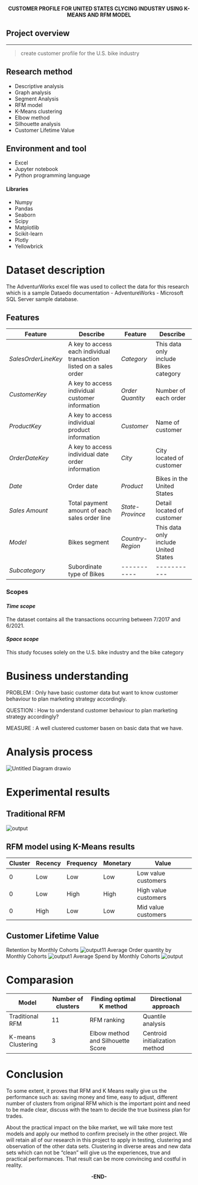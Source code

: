 **<div align="center">CUSTOMER PROFILE FOR UNITED STATES CLYCING INDUSTRY USING K-MEANS AND RFM MODEL</div>**

## **Project overview**
***
> create customer profile for the U.S. bike industry
## Research method 
* Descriptive analysis
* Graph analysis
* Segment Analysis
* RFM model
* K-Means clustering
* Elbow method
* Silhouette analysis
* Customer Lifetime Value
## Environment and tool
* Excel
* Jupyter notebook
* Python programming language
#### Libraries
* Numpy
* Pandas
* Seaborn
* Scipy
* Matplotlib
* Scikit-learn
* Plotly
* Yellowbrick
# Dataset description
The AdventurWorks excel file was used to collect the data for this research which is a sample Dataedo documentation - AdventureWorks - Microsoft SQL Server sample database.
## Features 
| **Feature** | **Describe** | **Feature** | **Describe**  |
| ----------- | ----------- | ----------- | ----------- |
| *SalesOrderLineKey* | A key to access each individual transaction listed on a sales order | *Category* | This data only include Bikes category |
| *CustomerKey* | A key to access individual customer information | *Order Quantity* | Number of each order |
| *ProductKey* | A key to access individual product information | *Customer* | Name of customer |
| *OrderDateKey* | A key to access individual date order information | *City* | City located of customer |
| *Date* | Order date | *Product* | Bikes in the United States |
| *Sales Amount* | Total payment amount of each sales order line | *State-Province* | Detail located of customer |
| *Model* | Bikes segment | *Country-Region* | This data only include United States |
| *Subcategory* | Subordinate type of Bikes | ----------- | ----------- |

### Scopes
#### _Time scope_
The dataset contains all the transactions occurring between 7/2017 and 6/2021.
#### _Space scope_
This study focuses solely on the U.S. bike industry and the bike category
# Business understanding
PROBLEM : Only have basic customer data but want to know customer behaviour to plan marketing strategy accordingly.

QUESTION : How to understand customer behaviour to plan marketing strategy accordingly?

MEASURE : A well clustered customer basen on basic data that we have.
# Analysis process
![Untitled Diagram drawio](https://user-images.githubusercontent.com/92135945/201092251-72e82515-42aa-47e9-98b4-a00c47264411.png)

# Experimental results
## Traditional RFM
![output](https://user-images.githubusercontent.com/92135945/203559627-519c93a6-a507-4cf4-a06e-c9b159554f96.png)
## RFM model using K-Means results
| Cluster| Recency | Frequency | Monetary | Value |
| ----------- | ----------- | ----------- | ----------- |----------- |
| 0   | Low |Low |Low |Low value customers |
| 0   | Low |High|High |High value customers |
| 0   | High |Low |Low |Mid value customers |
## Customer Lifetime Value
Retention by Monthly Cohorts
![output11](https://user-images.githubusercontent.com/92135945/203560024-d3430742-603b-4fbe-a401-a412c5bd3895.png)
Average Order quantity by Monthly Cohorts
![output1](https://user-images.githubusercontent.com/92135945/203560049-a5fa1f05-188a-4d5e-ae6b-74f402a06a42.png)
Average Spend by Monthly Cohorts
![output](https://user-images.githubusercontent.com/92135945/203559995-727f9749-f9ce-4d3c-ae7c-9fd6b58c2d8f.png)

# Comparasion
| Model| Number of clusters | Finding optimal K method | Directional approach |
| ----------- | ----------- | ----------- | ----------- |
| Traditional RFM | 11 | RFM ranking | Quantile analysis |
| K-means Clustering | 3 | Elbow method and Silhouette Score | Centroid initialization method |

# Conclusion
To some extent, it proves that RFM and K Means really give us the performance such as: saving money and time, easy to adjust, different number of clusters from original RFM which is the important point and need to be made clear, discuss with the team to decide the true business plan for trades.

About the practical impact on the bike market, we will take more test models and apply our method to confirm precisely in the other project. We will retain all of our research in this project to apply in testing, clustering and observation of the other data sets. Clustering in diverse areas and new data sets which can not be “clean” will give us the experiences, true and practical performances. That result can be more convincing and costful in reality.

**<div align="center">-END-</div>**
